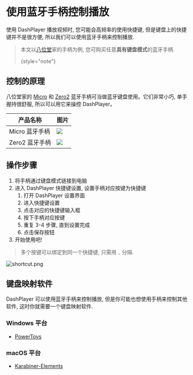 # 使用蓝牙手柄控制播放

使用 DashPlayer 播放视频时, 您可能会高频率的使用快捷键, 但是键盘上的快捷键并不是很方便, 所以我们可以使用蓝牙手柄来控制播放.

> 本文以[八位堂](https://www.8bitdo.cn)家的手柄为例, 您可购买任意**具有键盘模式**的蓝牙手柄.
>
> {style="note"}

## 控制的原理

八位堂家的 [Micro](https://www.8bitdo.cn/micro/) 和 [Zero2](https://www.8bitdo.cn/zero2/) 蓝牙手柄可当做蓝牙键盘使用。它们非常小巧, 单手握持很舒服, 所以可以用它来操控 DashPlayer。

<table>
    <thead>
    <tr>
        <th>产品名称</th>
        <th>图片</th>
    </tr>
    </thead>
    <tbody>
    <tr>
        <td>Micro 蓝牙手柄</td>
        <td><img src="8bitdo-micro-l.png"/></td>
    </tr>
    <tr>
        <td>Zero2 蓝牙手柄</td>
        <td><img src="8bitdo-zero2-l.png"/></td>
    </tr>
    </tbody>
</table>

## 操作步骤

1. 将手柄通过键盘模式链接到电脑
2. 进入 DashPlayer 快捷键设置, 设置手柄对应按键为快捷键
    1. 打开 DashPlayer 设置界面
    2. 进入快捷键设置
    3. 点击对应的快捷键输入框
    4. 按下手柄对应按键
    5. 重复 3-4 步骤, 直到设置完成
    6. 点击保存按钮
3. 开始使用吧!

> 多个按键可以绑定到同一个快捷键, 只需用 `,` 分隔.

![shortcut.png](shortcut.png)

## 键盘映射软件

DashPlayer 可以使用蓝牙手柄来控制播放, 但是你可能也想使用手柄来控制其他软件, 这时你就需要一个键盘映射软件.

### Windows 平台

-   [PowerToys](https://github.com/microsoft/PowerToys)

### macOS 平台

-   [Karabiner-Elements](https://karabiner-elements.pqrs.org/)
